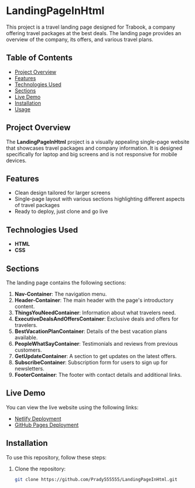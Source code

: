 # LandingPageInHtml

This project is a travel landing page designed for Trabook, a company offering travel packages at the best deals. The landing page provides an overview of the company, its offers, and various travel plans.

## Table of Contents
- [Project Overview](#project-overview)
- [Features](#features)
- [Technologies Used](#technologies-used)
- [Sections](#sections)
- [Live Demo](#live-demo)
- [Installation](#installation)
- [Usage](#usage)

## Project Overview
The **LandingPageInHtml** project is a visually appealing single-page website that showcases travel packages and company information. It is designed specifically for laptop and big screens and is not responsive for mobile devices.

## Features
- Clean design tailored for larger screens
- Single-page layout with various sections highlighting different aspects of travel packages
- Ready to deploy, just clone and go live

## Technologies Used
- **HTML**
- **CSS**

## Sections
The landing page contains the following sections:
1. **Nav-Container**: The navigation menu.
2. **Header-Container**: The main header with the page's introductory content.
3. **ThingsYouNeedContainer**: Information about what travelers need.
4. **ExecutiveDealsAndOffersContainer**: Exclusive deals and offers for travelers.
5. **BestVacationPlanContainer**: Details of the best vacation plans available.
6. **PeopleWhatSayContainer**: Testimonials and reviews from previous customers.
7. **GetUpdateContainer**: A section to get updates on the latest offers.
8. **SubscribeContainer**: Subscription form for users to sign up for newsletters.
9. **FooterContainer**: The footer with contact details and additional links.

## Live Demo
You can view the live website using the following links:
- [Netlify Deployment](https://pradeeplandingpage.netlify.app/)
- [GitHub Pages Deployment](https://prady555555.github.io/LandingPageInHtml/)

## Installation
To use this repository, follow these steps:
1. Clone the repository:
   ```bash
   git clone https://github.com/Prady555555/LandingPageInHtml.git
